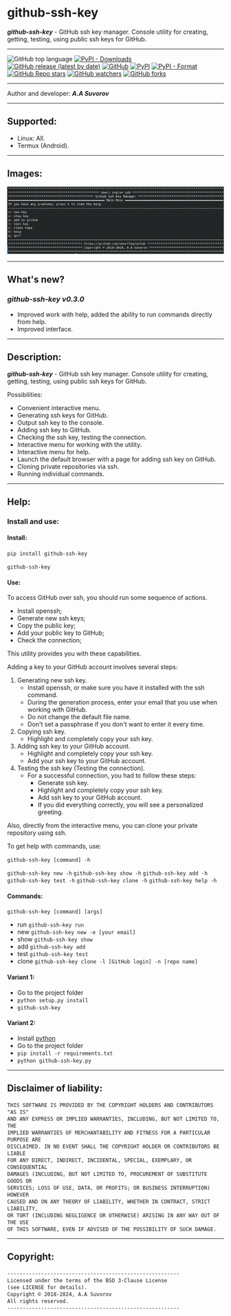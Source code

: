 # github-ssh-key
___github-ssh-key___ - GitHub ssh key manager. Console utility for creating, getting, testing, 
using public ssh keys for GitHub.
***

![GitHub top language](https://img.shields.io/github/languages/top/smartlegionlab/github-ssh-key)
[![PyPI - Downloads](https://img.shields.io/pypi/dm/github-ssh-key?label=pypi%20downloads)](https://pypi.org/project/github-ssh-key/)
[![GitHub release (latest by date)](https://img.shields.io/github/v/release/smartlegionlab/github-ssh-key)](https://github.com/smartlegionlab/github-ssh-key/)
[![GitHub](https://img.shields.io/github/license/smartlegionlab/github-ssh-key)](https://github.com/smartlegionlab/github-ssh-key/blob/master/LICENSE)
[![PyPI](https://img.shields.io/pypi/v/github-ssh-key)](https://pypi.org/project/github-ssh-key)
[![PyPI - Format](https://img.shields.io/pypi/format/github-ssh-key)](https://pypi.org/project/github-ssh-key)
[![GitHub Repo stars](https://img.shields.io/github/stars/smartlegionlab/github-ssh-key?style=social)](https://github.com/smartlegionlab/github-ssh-key/)
[![GitHub watchers](https://img.shields.io/github/watchers/smartlegionlab/github-ssh-key?style=social)](https://github.com/smartlegionlab/github-ssh-key/)
[![GitHub forks](https://img.shields.io/github/forks/smartlegionlab/github-ssh-key?style=social)](https://github.com/smartlegionlab/github-ssh-key/)

***

Author and developer: ___A.A Suvorov___

***

## Supported:

- Linux: All.
- Termux (Android).

***

## Images:

![logo](https://github.com/smartlegionlab/github-ssh-key/raw/master/data/images/github-ssh-key.png)

***

## What's new?

### ___github-ssh-key v0.3.0___

- Improved work with help, added the ability to run commands directly from help.
- Improved interface.

***

## Description:

___github-ssh-key___ - GitHub ssh key manager. Console utility for creating, getting, 
testing, using public ssh keys for GitHub.

Possibilities:

- Convenient interactive menu.
- Generating ssh keys for GitHub.
- Output ssh key to the console.
- Adding ssh key to GitHub.
- Checking the ssh key, testing the connection.
- Interactive menu for working with the utility.
- Interactive menu for help.
- Launch the default browser with a page for adding ssh key on GitHub.
- Cloning private repositories via ssh.
- Running individual commands.

***

## Help:

### Install and use:

#### Install:

`pip install github-ssh-key`

`github-ssh-key`

#### Use:

To access GitHub over ssh, you should run some sequence of actions.

- Install openssh;
- Generate new ssh keys;
- Copy the public key;
- Add your public key to GitHub;
- Check the connection;

This utility provides you with these capabilities.

Adding a key to your GitHub account involves several steps:

1. Generating new ssh key.
   - Install openssh, or make sure you have it installed with the ssh command.
   - During the generation process, enter your email that you use when working with GitHub.
   - Do not change the default file name.
   - Don't set a passphrase if you don't want to enter it every time.
2. Copying ssh key.
   - Highlight and completely copy your ssh key.
3. Adding ssh key to your GitHub account.
   - Highlight and completely copy your ssh key.
   - Add your ssh key to your GitHub account.
4. Testing the ssh key (Testing the connection).
   - For a successful connection, you had to follow these steps:
     - Generate ssh key.
     - Highlight and completely copy your ssh key.
     - Add ssh key to your GitHub account.
     - If you did everything correctly, you will see a personalized greeting.

Also, directly from the interactive menu, you can clone your private
repository using ssh.

To get help with commands, use:

`github-ssh-key [command] -h`

`github-ssh-key new -h`
`github-ssh-key show -h`
`github-ssh-key add -h`
`github-ssh-key test -h`
`github-ssh-key clone -h`
`github-ssh-key help -h`

#### Commands:

`github-ssh-key [command] [args]`

- run `github-ssh-key run`
- new `github-ssh-key new -e [your email]`
- show `github-ssh-key show`
- add `github-ssh-key add`
- test `github-ssh-key test`
- clone `github-ssh-key clone -l [GitHub login] -n [repo name]`


#### Variant 1:

- Go to the project folder
- `python setup.py install`
- `github-ssh-key`

#### Variant 2:

- Install [python](https://python.org)
- Go to the project folder
- `pip install -r requirements.txt`
- `python github-ssh-key.py`

***

## Disclaimer of liability:

    THIS SOFTWARE IS PROVIDED BY THE COPYRIGHT HOLDERS AND CONTRIBUTORS "AS IS"
    AND ANY EXPRESS OR IMPLIED WARRANTIES, INCLUDING, BUT NOT LIMITED TO, THE
    IMPLIED WARRANTIES OF MERCHANTABILITY AND FITNESS FOR A PARTICULAR PURPOSE ARE
    DISCLAIMED. IN NO EVENT SHALL THE COPYRIGHT HOLDER OR CONTRIBUTORS BE LIABLE
    FOR ANY DIRECT, INDIRECT, INCIDENTAL, SPECIAL, EXEMPLARY, OR CONSEQUENTIAL
    DAMAGES (INCLUDING, BUT NOT LIMITED TO, PROCUREMENT OF SUBSTITUTE GOODS OR
    SERVICES; LOSS OF USE, DATA, OR PROFITS; OR BUSINESS INTERRUPTION) HOWEVER
    CAUSED AND ON ANY THEORY OF LIABILITY, WHETHER IN CONTRACT, STRICT LIABILITY,
    OR TORT (INCLUDING NEGLIGENCE OR OTHERWISE) ARISING IN ANY WAY OUT OF THE USE
    OF THIS SOFTWARE, EVEN IF ADVISED OF THE POSSIBILITY OF SUCH DAMAGE.

***

## Copyright:
    --------------------------------------------------------
    Licensed under the terms of the BSD 3-Clause License
    (see LICENSE for details).
    Copyright © 2018-2024, A.A Suvorov
    All rights reserved.
    --------------------------------------------------------
